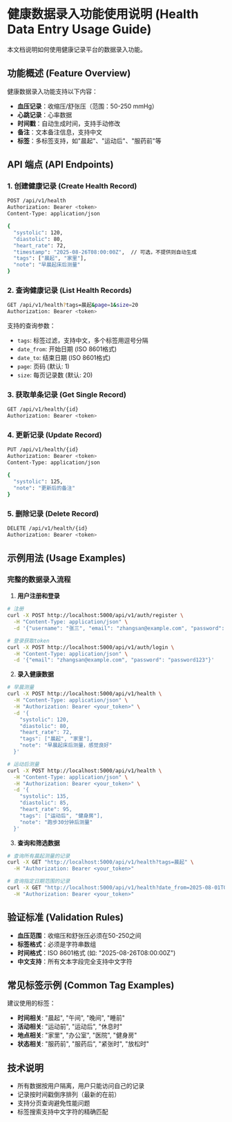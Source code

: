 # 健康数据录入功能使用说明 (Health Data Entry Usage Guide)

本文档说明如何使用健康记录平台的数据录入功能。

## 功能概述 (Feature Overview)

健康数据录入功能支持以下内容：
- **血压记录**：收缩压/舒张压（范围：50-250 mmHg）
- **心跳记录**：心率数据
- **时间戳**：自动生成时间，支持手动修改
- **备注**：文本备注信息，支持中文
- **标签**：多标签支持，如"晨起"、"运动后"、"服药前"等

## API 端点 (API Endpoints)

### 1. 创建健康记录 (Create Health Record)
```bash
POST /api/v1/health
Authorization: Bearer <token>
Content-Type: application/json

{
  "systolic": 120,
  "diastolic": 80,
  "heart_rate": 72,
  "timestamp": "2025-08-26T08:00:00Z",  // 可选，不提供则自动生成
  "tags": ["晨起", "家里"],
  "note": "早晨起床后测量"
}
```

### 2. 查询健康记录 (List Health Records)
```bash
GET /api/v1/health?tags=晨起&page=1&size=20
Authorization: Bearer <token>
```

支持的查询参数：
- `tags`: 标签过滤，支持中文，多个标签用逗号分隔
- `date_from`: 开始日期 (ISO 8601格式)
- `date_to`: 结束日期 (ISO 8601格式)
- `page`: 页码 (默认: 1)
- `size`: 每页记录数 (默认: 20)

### 3. 获取单条记录 (Get Single Record)
```bash
GET /api/v1/health/{id}
Authorization: Bearer <token>
```

### 4. 更新记录 (Update Record)
```bash
PUT /api/v1/health/{id}
Authorization: Bearer <token>
Content-Type: application/json

{
  "systolic": 125,
  "note": "更新后的备注"
}
```

### 5. 删除记录 (Delete Record)
```bash
DELETE /api/v1/health/{id}
Authorization: Bearer <token>
```

## 示例用法 (Usage Examples)

### 完整的数据录入流程

1. **用户注册和登录**
```bash
# 注册
curl -X POST http://localhost:5000/api/v1/auth/register \
  -H "Content-Type: application/json" \
  -d '{"username": "张三", "email": "zhangsan@example.com", "password": "password123"}'

# 登录获取token
curl -X POST http://localhost:5000/api/v1/auth/login \
  -H "Content-Type: application/json" \
  -d '{"email": "zhangsan@example.com", "password": "password123"}'
```

2. **录入健康数据**
```bash
# 早晨测量
curl -X POST http://localhost:5000/api/v1/health \
  -H "Content-Type: application/json" \
  -H "Authorization: Bearer <your_token>" \
  -d '{
    "systolic": 120,
    "diastolic": 80,
    "heart_rate": 72,
    "tags": ["晨起", "家里"],
    "note": "早晨起床后测量，感觉良好"
  }'

# 运动后测量
curl -X POST http://localhost:5000/api/v1/health \
  -H "Content-Type: application/json" \
  -H "Authorization: Bearer <your_token>" \
  -d '{
    "systolic": 135,
    "diastolic": 85,
    "heart_rate": 95,
    "tags": ["运动后", "健身房"],
    "note": "跑步30分钟后测量"
  }'
```

3. **查询和筛选数据**
```bash
# 查询所有晨起测量的记录
curl -X GET "http://localhost:5000/api/v1/health?tags=晨起" \
  -H "Authorization: Bearer <your_token>"

# 查询指定日期范围的记录
curl -X GET "http://localhost:5000/api/v1/health?date_from=2025-08-01T00:00:00Z&date_to=2025-08-31T23:59:59Z" \
  -H "Authorization: Bearer <your_token>"
```

## 验证标准 (Validation Rules)

- **血压范围**：收缩压和舒张压必须在50-250之间
- **标签格式**：必须是字符串数组
- **时间格式**：ISO 8601格式 (如: "2025-08-26T08:00:00Z")
- **中文支持**：所有文本字段完全支持中文字符

## 常见标签示例 (Common Tag Examples)

建议使用的标签：
- **时间相关**: "晨起", "午间", "晚间", "睡前"
- **活动相关**: "运动前", "运动后", "休息时"
- **地点相关**: "家里", "办公室", "医院", "健身房"
- **状态相关**: "服药前", "服药后", "紧张时", "放松时"

## 技术说明

- 所有数据按用户隔离，用户只能访问自己的记录
- 记录按时间戳倒序排列（最新的在前）
- 支持分页查询避免性能问题
- 标签搜索支持中文字符的精确匹配